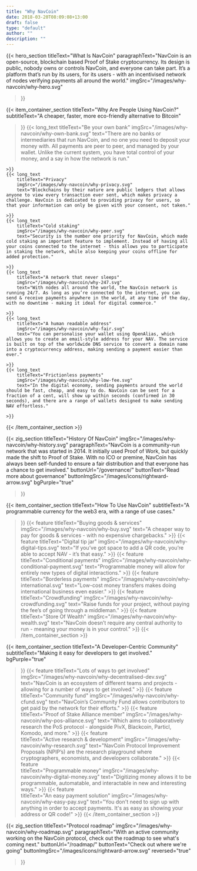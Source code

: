 ```yaml
---
title: "Why NavCoin"
date: 2018-03-20T08:09:08+13:00
draft: false
type: "default"
author: ""
description: ""
---
```

{{< hero_section
titleText="What Is NavCoin"
paragraphText="NavCoin is an open-source, blockchain based Proof of Stake cryptocurrency. Its design is public, nobody owns or controls NavCoin, and everyone can take part. It’s a platform that’s run by its users, for its users - with an incentivised network of nodes verifying payments all around the world."
imgSrc="/images/why-navcoin/why-hero.svg"
>}}

{{< item_container_section 
    titleText="Why Are People Using NavCoin?"
    subtitleText="A cheaper, faster, more eco-friendly alternative to Bitcoin"
>}}
    {{< long_text 
        titleText="Be your own bank"
        imgSrc="/images/why-navcoin/why-own-bank.svg"
        text="There are no banks or intermediaries that run NavCoin, and no one you need to deposit your money with. All payments are peer to peer, and managed by your wallet. Unlike the current system, you have total control of your money, and a say in how the network is run."

    >}}
    {{< long_text 
        titleText="Privacy"
        imgSrc="/images/why-navcoin/why-privacy.svg"
        text="Blockchains by their nature are public ledgers that allows anyone to view every transaction ever sent, which makes privacy a challenge. NavCoin is dedicated to providing privacy for users, so that your information can only be given with your consent, not taken."

    >}}
    {{< long_text 
        titleText="Cold staking"
        imgSrc="/images/why-navcoin/why-peer.svg"
        text="Security is the number one priority for NavCoin, which made cold staking an important feature to implement. Instead of having all your coins connected to the internet - this allows you to participate in staking the network, while also keeping your coins offline for added protection."

    >}}
    {{< long_text 
        titleText="A network that never sleeps"
        imgSrc="/images/why-navcoin/why-247.svg"
        text="With nodes all around the world, the NavCoin network is running 24/7. As long as you’re connected to the internet, you can send & receive payments anywhere in the world, at any time of the day, with no downtime - making it ideal for digital commerce."

    >}}
    {{< long_text 
        titleText="A human readable address"
        imgSrc="/images/why-navcoin/why-fair.svg"
        text="You can personalise your wallet using OpenAlias, which allows you to create an email-style address for your NAV. The service is built on top of the worldwide DNS service to convert a domain name into a cryptocurrency address, making sending a payment easier than ever."

    >}}
    {{< long_text 
        titleText="Frictionless payments"
        imgSrc="/images/why-navcoin/why-low-fee.svg"
        text="In the digital economy, sending payments around the world should be fast, cheap, and easy to do. NavCoin can be sent for a fraction of a cent, will show up within seconds (confirmed in 30 seconds), and there are a range of wallets designed to make sending NAV effortless."

    >}}
{{< /item_container_section >}}

{{< zig_section
  titleText="History Of NavCoin"
  imgSrc="/images/why-navcoin/why-history.svg"
  paragraphText="NavCoin is a community-run network that was started in 2014. It initially used Proof of Work, but quickly made the shift to Proof of Stake. With no ICO or premine, NavCoin has always been self-funded to ensure a fair distribution and that everyone has a chance to get involved."
  buttonUrl="/governance/"
  buttonText="Read more about governance"
  buttonImgSrc="/images/icons/rightward-arrow.svg"
  bgPurple="true"
>}}


{{< item_container_section 
    titleText="How To Use NavCoin"
    subtitleText="A programmable currency for the web3 era, with a range of use cases."
>}}
    {{< feature 
        titleText="Buying goods & services"
        imgSrc="/images/why-navcoin/why-buy.svg"
        text="A cheaper way to pay for goods & services - with no expensive chargebacks."
    >}}
    {{< feature 
        titleText="Digital tip jar"
        imgSrc="/images/why-navcoin/why-digital-tips.svg"
        text="If you’ve got space to add a QR code, you’re able to accept NAV - it’s that easy."
    >}}
    {{< feature                 
        titleText="Conditional payments"
        imgSrc="/images/why-navcoin/why-conditional-payment.svg"
        text="Programmable money will allow for entirely new types of digital interactions."
    >}}
    {{< feature                 
        titleText="Borderless payments"
        imgSrc="/images/why-navcoin/why-international.svg"
        text="Low-cost money transfers makes doing international business even easier."
    >}}
    {{< feature                 
        titleText="Crowdfunding"
        imgSrc="/images/why-navcoin/why-crowdfunding.svg"
        text="Raise funds for your project, without paying the fee’s of going through a middleman."
    >}}
    {{< feature                 
        titleText="Store Of Wealth"
        imgSrc="/images/why-navcoin/why-wealth.svg"
        text="NavCoin doesn’t require any central authority to run - meaning your money is in your control."
    >}}
{{< /item_container_section >}}


{{< item_container_section 
    titleText="A Developer-Centric Community"
    subtitleText="Making it easy for developers to get involved."
    bgPurple="true"
>}}
    {{< feature 
        titleText="Lots of ways to get involved"
        imgSrc="/images/why-navcoin/why-decentralised-dev.svg"
        text="NavCoin is an ecosystem of different teams and projects - allowing for a number of ways to get involved."
    >}}
    {{< feature 
        titleText="Community fund"
        imgSrc="/images/why-navcoin/why-cfund.svg"
        text="NavCoin’s Community Fund allows contributors to get paid by the network for their efforts."
    >}}
    {{< feature                 
        titleText="Proof of Stake Alliance member"
        imgSrc="/images/why-navcoin/why-pos-alliance.svg"
        text="Which aims to collaboratively research the PoS protocol - alongside PivX, Blackcoin, Particl, Komodo, and more."
    >}}
    {{< feature                 
        titleText="Active research & development"
        imgSrc="/images/why-navcoin/why-research.svg"
        text="NavCoin Protocol Improvement Proposals (NPIP’s) are the research playground where cryptographers, economists, and developers collaborate."
    >}}
    {{< feature                 
        titleText="Programmable money"
        imgSrc="/images/why-navcoin/why-digital-money.svg"
        text="Digitizing money allows it to be programmable, automatable, and interactable in new and interesting ways."
    >}}
    {{< feature                 
        titleText="An easy payment solution"
        imgSrc="/images/why-navcoin/why-easy-pay.svg"
        text="You don't need to sign up with anything in order to accept payments. It's as easy as showing your address or QR code!"
    >}}
{{< /item_container_section >}}

{{< zig_section
titleText="Protocol roadmap"
imgSrc="/images/why-navcoin/why-roadmap.svg"
paragraphText="With an active community working on the NavCoin protocol, check out the roadmap to see what's coming next." 
buttonUrl="/roadmap/"
buttonText="Check out where we're going"
buttonImgSrc="/images/icons/rightward-arrow.svg"
reversed="true"
>}}